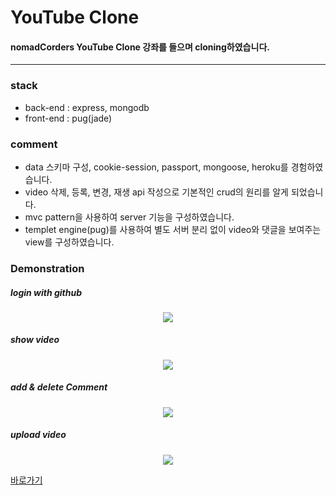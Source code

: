 # YouTube Clone

#### nomadCorders YouTube Clone 강좌를 들으며 cloning하였습니다.

---

### stack

- back-end : express, mongodb
- front-end : pug(jade)

### comment

- data 스키마 구성, cookie-session, passport, mongoose, heroku를 경험하였습니다.
- video 삭제, 등록, 변경, 재생 api 작성으로 기본적인 crud의 원리를 알게 되었습니다.
- mvc pattern을 사용하여 server 기능을 구성하였습니다.
- templet engine(pug)를 사용하여 별도 서버 분리 없이 video와 댓글을 보여주는 view를 구성하였습니다.

### Demonstration

##### login with github

<p align="center">
  <img src='img/loginWithGithub.gif'/>
</p>

##### show video

<p align="center">
  <img src='img/showvideo.gif'/>
</p>

##### add & delete Comment

<p align="center">
  <img src='img/add&deleteComment.gif'/>
</p>

##### upload video

<p align="center">
  <img src='img/upload.gif'/>
</p>

[바로가기](https://protected-citadel-42153.herokuapp.com/)
